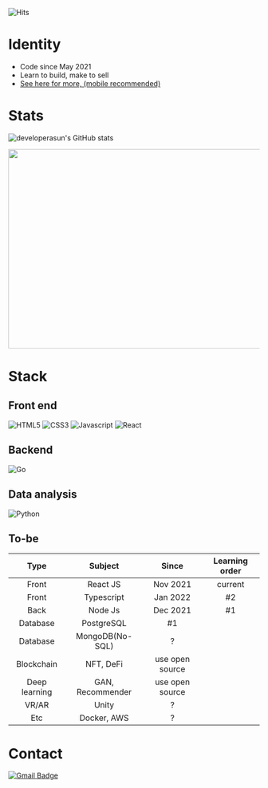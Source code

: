 ![Hits](https://hits.seeyoufarm.com/api/count/incr/badge.svg?url=https%3A%2F%2Fgithub.com%2Fdeveloperasun%2Fhit-counter&count_bg=%2379C83D&title_bg=%23555555&icon=gnuicecat.svg&icon_color=%2379C83D&title=hits&edge_flat=false)

# Identity
- Code since May 2021
- Learn to build, make to sell
- [See here for more, (mobile recommended)](https://meowcanvas.netlify.app/assets/pages/about.html)

# Stats
![developerasun's GitHub stats](https://github-readme-stats.vercel.app/api?username=developerasun&theme=highcontrast&show_icons=true)


<a href="https://wakatime.com"><img src="https://wakatime.com/share/@developerasun/cff13d30-a0b0-4e6a-8f25-0c5bbc743349.png" width=600px height=400px/></a>

# Stack
## Front end
![HTML5](https://img.shields.io/badge/HTML-red?style=flat&logo=HTML5&logoColor=white) ![CSS3](https://img.shields.io/badge/CSS-1572B6?style=square&logo=CSS3&logoColor=white) ![Javascript](https://img.shields.io/badge/Javascript-ffb13b?style=square&logo=Javascript&logoColor=white) ![React](https://img.shields.io/badge/React-4CDAFB?style=square&logo=React&logoColor=white)

## Backend
![Go](https://img.shields.io/badge/Go-00add8?style=square&logo=Go&logoColor=white)

## Data analysis
![Python](https://img.shields.io/badge/Python-16711680?style=square&logo=Python&logoColor=white)
  
## To-be
|Type|Subject|Since|Learning order|
|:--:|:-------------------:|:------------:|:---:|
|Front|React JS|Nov 2021|current|
|Front|Typescript|Jan 2022|#2|
|Back|Node Js|Dec 2021|#1|
|Database|PostgreSQL|#1|
|Database|MongoDB(No-SQL)|?|
|Blockchain|NFT, DeFi|use open source|
|Deep learning|GAN, Recommender|use open source|
|VR/AR|Unity|?|
|Etc|Docker, AWS|?|


# Contact
 [![Gmail Badge](https://img.shields.io/badge/Gmail-F05032?style=flat-square&logo=Gmail&logoColor=white&link=mailto:nellow1102@gmail.com)](mailto:nellow1102@gmail.com)
 
    
